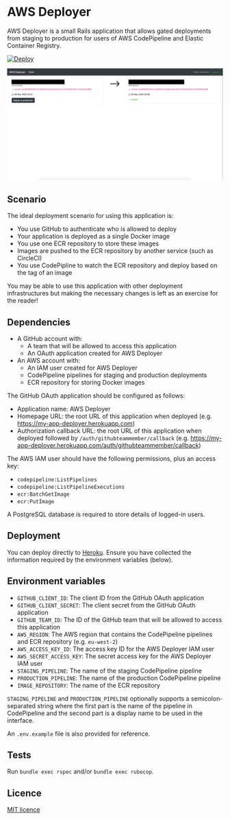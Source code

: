 # AWS Deployer

AWS Deployer is a small Rails application that allows gated deployments from staging to production for users of AWS CodePipeline and Elastic Container Registry.

[![Deploy](https://www.herokucdn.com/deploy/button.svg)](https://heroku.com/deploy)

![Dashboard](docs/dashboard.png)

## Scenario

The ideal deployment scenario for using this application is:

* You use GitHub to authenticate who is allowed to deploy
* Your application is deployed as a single Docker image
* You use one ECR repository to store these images
* Images are pushed to the ECR repository by another service (such as CircleCI)
* You use CodePipline to watch the ECR repository and deploy based on the tag of an image

You may be able to use this application with other deployment infrastructures but making the necessary changes is left as an exercise for the reader!

## Dependencies

* A GitHub account with:
  * A team that will be allowed to access this application
  * An OAuth application created for AWS Deployer
* An AWS account with:
  * An IAM user created for AWS Deployer
  * CodePipeline pipelines for staging and production deployments
  * ECR repository for storing Docker images

The GitHub OAuth application should be configured as follows:
  * Application name: AWS Deployer
  * Homepage URL: the root URL of this application when deployed (e.g. https://my-app-deployer.herokuapp.com)
  * Authorization callback URL: the root URL of this application when deployed followed by `/auth/githubteammember/callback` (e.g. https://my-app-deployer.herokuapp.com/auth/githubteammember/callback)

The AWS IAM user should have the following permissions, plus an access key:
  * `codepipeline:ListPipelines`
  * `codepipeline:ListPipelineExecutions`
  * `ecr:BatchGetImage`
  * `ecr:PutImage`

A PostgreSQL database is required to store details of logged-in users.

## Deployment

You can deploy directly to [Heroku](https://heroku.com/deploy). Ensure you have collected the information required by the environment variables (below).

## Environment variables

* `GITHUB_CLIENT_ID`: The client ID from the GitHub OAuth application
* `GITHUB_CLIENT_SECRET`: The client secret from the GitHub OAuth application
* `GITHUB_TEAM_ID`: The ID of the GitHub team that will be allowed to access this application
* `AWS_REGION`: The AWS region that contains the CodePipeline pipelines and ECR repository (e.g. `eu-west-2`)
* `AWS_ACCESS_KEY_ID`: The access key ID for the AWS Deployer IAM user
* `AWS_SECRET_ACCESS_KEY`: The secret access key for the AWS Deployer IAM user
* `STAGING_PIPELINE`: The name of the staging CodePipeline pipeline
* `PRODUCTION_PIPELINE`: The name of the production CodePipeline pipeline
* `IMAGE_REPOSITORY`: The name of the ECR repository

`STAGING_PIPELINE` and `PRODUCTION_PIPELINE` optionally supports a semicolon-separated string where the first part is the name of the pipeline in CodePipeline and the second part is a display name to be used in the interface.

An `.env.example` file is also provided for reference.

## Tests

Run `bundle exec rspec` and/or `bundle exec rubocop`.

## Licence

[MIT licence](LICENCE)
